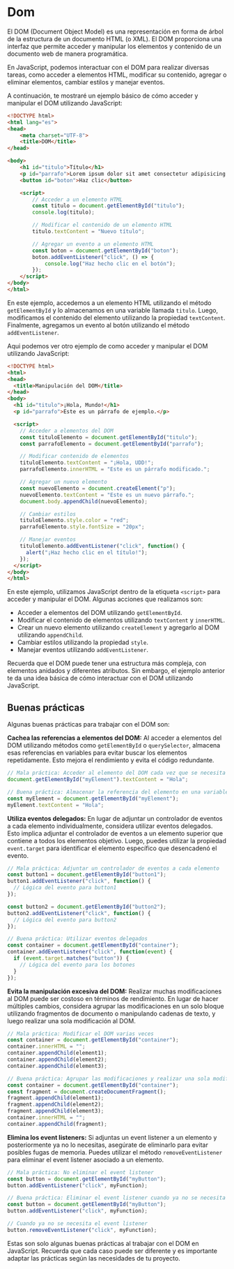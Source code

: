 # Dom

El DOM (Document Object Model) es una representación en forma de árbol de la estructura de un documento HTML (o XML). El DOM proporciona una interfaz que permite acceder y manipular los elementos y contenido de un documento web de manera programática.

En JavaScript, podemos interactuar con el DOM para realizar diversas tareas, como acceder a elementos HTML, modificar su contenido, agregar o eliminar elementos, cambiar estilos y manejar eventos.

A continuación, te mostraré un ejemplo básico de cómo acceder y manipular el DOM utilizando JavaScript:

```html
<!DOCTYPE html>
<html lang="es">
<head>
    <meta charset="UTF-8">
    <title>DOM</title>
</head>

<body>
    <h1 id="titulo">Título</h1>
    <p id="parrafo">Lorem ipsum dolor sit amet consectetur adipisicing elit. Quisquam, voluptatum.</p>
    <button id="boton">Haz clic</button>

    <script>
        // Acceder a un elemento HTML
        const titulo = document.getElementById("titulo");
        console.log(titulo);

        // Modificar el contenido de un elemento HTML
        titulo.textContent = "Nuevo título";

        // Agregar un evento a un elemento HTML
        const boton = document.getElementById("boton");
        boton.addEventListener("click", () => {
            console.log("Haz hecho clic en el botón");
        });
    </script>
</body>
</html>
```

En este ejemplo, accedemos a un elemento HTML utilizando el método `getElementById` y lo almacenamos en una variable llamada `titulo`. Luego, modificamos el contenido del elemento utilizando la propiedad `textContent`. Finalmente, agregamos un evento al botón utilizando el método `addEventListener`.

Aqui podemos ver otro ejemplo de como acceder y manipular el DOM utilizando JavaScript:

```html
<!DOCTYPE html>
<html>
<head>
  <title>Manipulación del DOM</title>
</head>
<body>
  <h1 id="titulo">¡Hola, Mundo!</h1>
  <p id="parrafo">Este es un párrafo de ejemplo.</p>

  <script>
    // Acceder a elementos del DOM
    const tituloElemento = document.getElementById("titulo");
    const parrafoElemento = document.getElementById("parrafo");

    // Modificar contenido de elementos
    tituloElemento.textContent = "¡Hola, UDD!";
    parrafoElemento.innerHTML = "Este es un párrafo modificado.";

    // Agregar un nuevo elemento
    const nuevoElemento = document.createElement("p");
    nuevoElemento.textContent = "Este es un nuevo párrafo.";
    document.body.appendChild(nuevoElemento);

    // Cambiar estilos
    tituloElemento.style.color = "red";
    parrafoElemento.style.fontSize = "20px";

    // Manejar eventos
    tituloElemento.addEventListener("click", function() {
      alert("¡Haz hecho clic en el título!");
    });
  </script>
</body>
</html>
```

En este ejemplo, utilizamos JavaScript dentro de la etiqueta `<script>` para acceder y manipular el DOM. Algunas acciones que realizamos son:

- Acceder a elementos del DOM utilizando `getElementById`.
- Modificar el contenido de elementos utilizando `textContent` y `innerHTML`.
- Crear un nuevo elemento utilizando `createElement` y agregarlo al DOM utilizando `appendChild`.
- Cambiar estilos utilizando la propiedad `style`.
- Manejar eventos utilizando `addEventListener`.

Recuerda que el DOM puede tener una estructura más compleja, con elementos anidados y diferentes atributos. Sin embargo, el ejemplo anterior te da una idea básica de cómo interactuar con el DOM utilizando JavaScript.

## Buenas prácticas

Algunas buenas prácticas para trabajar con el DOM son:

**Cachea las referencias a elementos del DOM:** Al acceder a elementos del DOM utilizando métodos como `getElementById` o `querySelector`, almacena esas referencias en variables para evitar buscar los elementos repetidamente. Esto mejora el rendimiento y evita el código redundante.

```javascript
// Mala práctica: Acceder al elemento del DOM cada vez que se necesita
document.getElementById("myElement").textContent = "Hola";

// Buena práctica: Almacenar la referencia del elemento en una variable
const myElement = document.getElementById("myElement");
myElement.textContent = "Hola";
```

**Utiliza eventos delegados:** En lugar de adjuntar un controlador de eventos a cada elemento individualmente, considera utilizar eventos delegados. Esto implica adjuntar el controlador de eventos a un elemento superior que contiene a todos los elementos objetivo. Luego, puedes utilizar la propiedad `event.target` para identificar el elemento específico que desencadenó el evento.

```javascript
// Mala práctica: Adjuntar un controlador de eventos a cada elemento
const button1 = document.getElementById("button1");
button1.addEventListener("click", function() {
  // Lógica del evento para button1
});

const button2 = document.getElementById("button2");
button2.addEventListener("click", function() {
  // Lógica del evento para button2
});

// Buena práctica: Utilizar eventos delegados
const container = document.getElementById("container");
container.addEventListener("click", function(event) {
  if (event.target.matches("button")) {
    // Lógica del evento para los botones
  }
});
```

**Evita la manipulación excesiva del DOM:** Realizar muchas modificaciones al DOM puede ser costoso en términos de rendimiento. En lugar de hacer múltiples cambios, considera agrupar las modificaciones en un solo bloque utilizando fragmentos de documento o manipulando cadenas de texto, y luego realizar una sola modificación al DOM.

```javascript
// Mala práctica: Modificar el DOM varias veces
const container = document.getElementById("container");
container.innerHTML = "";
container.appendChild(element1);
container.appendChild(element2);
container.appendChild(element3);

// Buena práctica: Agrupar las modificaciones y realizar una sola modificación
const container = document.getElementById("container");
const fragment = document.createDocumentFragment();
fragment.appendChild(element1);
fragment.appendChild(element2);
fragment.appendChild(element3);
container.innerHTML = "";
container.appendChild(fragment);
```

**Elimina los event listeners:** Si adjuntas un event listener a un elemento y posteriormente ya no lo necesitas, asegúrate de eliminarlo para evitar posibles fugas de memoria. Puedes utilizar el método `removeEventListener` para eliminar el event listener asociado a un elemento.

```javascript
// Mala práctica: No eliminar el event listener
const button = document.getElementById("myButton");
button.addEventListener("click", myFunction);

// Buena práctica: Eliminar el event listener cuando ya no se necesita
const button = document.getElementById("myButton");
button.addEventListener("click", myFunction);

// Cuando ya no se necesita el event listener
button.removeEventListener("click", myFunction);
```

Estas son solo algunas buenas prácticas al trabajar con el DOM en JavaScript. Recuerda que cada caso puede ser diferente y es importante adaptar las prácticas según las necesidades de tu proyecto.
